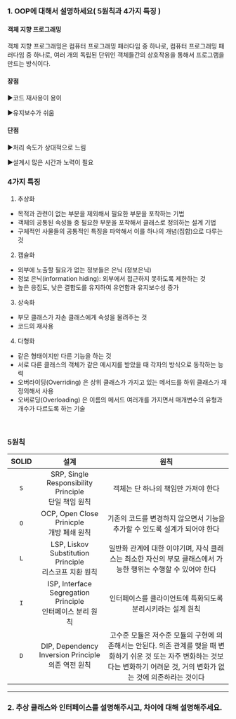 ### 1. OOP에 대해서 설명하세요( 5원칙과 4가지 특징 )
<h4>객체 지향 프로그래밍</h4> 객체 지향 프로그래밍은 컴퓨터 프로그래밍 패러다임 중 하나로, 컴퓨터 프로그래밍 패러다임 중 하나로, 여러 개의 독립된 단위인 객체들간의 상호작용을 통해서 프로그램을 만드는 방식이다.

<h4>장점</h4>

▶코드 재사용이 용이

▶유지보수가 쉬움

<h4>단점</h4>

▶처리 속도가 상대적으로 느림

▶설계시 많은 시간과 노력이 필요



<h3>4가지 특징</h3>

1. 추상화

  - 목적과 관련이 없는 부분을 제외해서 필요한 부분을 포착하는 기법
  - 객체의 공통된 속성들 중 필요한 부분을 포착해서 클래스로 정의하는 설계 기법
  - 구체적인 사물들의 공통적인 특징을 파악해서 이를 하나의 개념(집합)으로 다루는 것

2. 캡슐화
  - 외부에 노출할 필요가 없는 정보들은 은닉 (정보은닉)
  - 정보 은닉(information hiding): 외부에서 접근하지 못하도록 제한하는 것
  - 높은 응집도, 낮은 결합도를 유지하여 유연함과 유지보수성 증가

3. 상속화
  - 부모 클래스가 자손 클래스에게 속성을 물려주는 것
  - 코드의 재사용

4. 다형화
  - 같은 형태이지만 다른 기능을 하는 것
  - 서로 다른 클래스의 객체가 같은 메시지를 받았을 때 각자의 방식으로 동작하는 능력
  - 오버라이딩(Overriding) 은 상위 클래스가 가지고 있는 메서드를 하위 클래스가 재정의해서 사용
  - 오버로딩(Overloading) 은 이름의 메서드 여러개를 가지면서 매개변수의 유형과 개수가 다르도록 하는 기술


<br>
<h3>5원칙</h3>

|SOLID|설계|원칙|
|:-----:|:---------------------------:|:-----------------------------:|
| `S` | SRP, Single Responsibility Principle <br>단일 책임 원칙 | 객체는 단 하나의 책임만 가져야 한다 |
| `O` | OCP, Open Close Prinicple <br>개방 폐쇄 원칙 | 기존의 코드를 변경하지 않으면서 기능을 추가할 수 있도록 설계가 되어야 한다 |
| `L` | LSP, Liskov Substitution Principle <br>리스코프 치환 원칙 |  일반화 관계에 대한 이야기며, 자식 클래스는 최소한 자신의 부모 클래스에서 가능한 행위는 수행할 수 있어야 한다 |
| `I` | 	ISP, Interface Segregation Principle <br>인터페이스 분리 원칙 | 인터페이스를 클라이언트에 특화되도록 분리시키라는 설계 원칙 |
| `D` | DIP, Dependency Inversion Principle <br>의존 역전 원칙 | 고수준 모듈은 저수준 모듈의 구현에 의존해서는 안된다. 의존 관계를 맺을 때 변화하기 쉬운 것 또는 자주 변화하는 것보다는 변화하기 어려운 것, 거의 변화가 없는 것에 의존하라는 것이다 |


<hr>

### 2. 추상 클래스와 인터페이스를 설명해주시고, 차이에 대해 설명해주세요.
